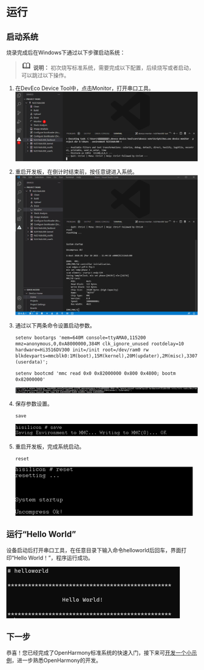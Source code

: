 # 运行


## 启动系统

烧录完成后在Windows下通过以下步骤启动系统：

> ![icon-note.gif](public_sys-resources/icon-note.gif) **说明：**
> 初次烧写标准系统，需要完成以下配置，后续烧写或者启动，可以跳过以下操作。

1. 在DevEco Device Tool中，点击Monitor，打开串口工具。
   ![zh-cn_image_0000001226762374](figures/zh-cn_image_0000001226762374.png)

2. 重启开发板，在倒计时结束前，按任意键进入系统。
   ![zh-cn_image_0000001271442265](figures/zh-cn_image_0000001271442265.gif)

3. 通过以下两条命令设置启动参数。
     
   ```
   setenv bootargs 'mem=640M console=ttyAMA0,115200 mmz=anonymous,0,0xA8000000,384M clk_ignore_unused rootdelay=10 hardware=Hi3516DV300 init=/init root=/dev/ram0 rw blkdevparts=mmcblk0:1M(boot),15M(kernel),20M(updater),2M(misc),3307M(system),256M(vendor),-(userdata)';
   ```

     
   ```
   setenv bootcmd 'mmc read 0x0 0x82000000 0x800 0x4800; bootm 0x82000000'
   ```

   ![zh-cn_image_0000001271322437](figures/zh-cn_image_0000001271322437.png)

4. 保存参数设置。
     
   ```
   save
   ```

   ![zh-cn_image_0000001271562437](figures/zh-cn_image_0000001271562437.png)

5. 重启开发板，完成系统启动。
     
   ```
   reset
   ```

   ![zh-cn_image_0000001226762378](figures/zh-cn_image_0000001226762378.png)


## 运行“Hello World”

设备启动后打开串口工具，在任意目录下输入命令helloworld后回车，界面打印“Hello World！”，程序运行成功。

![zh-cn_image_0000001226602398](figures/zh-cn_image_0000001226602398.png)


## 下一步

恭喜！您已经完成了OpenHarmony标准系统的快速入门，接下来可[开发一个小示例](../guide/device-clock-guide.md)，进一步熟悉OpenHarmony的开发。

